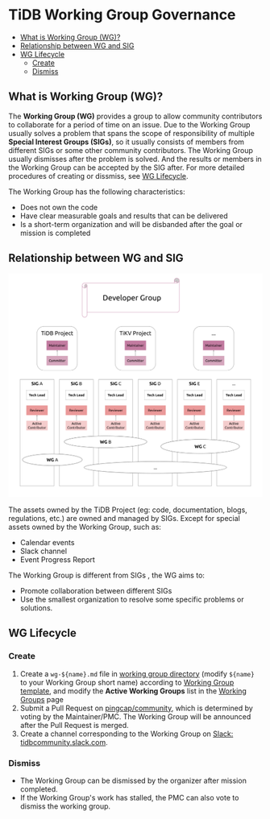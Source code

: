 # TiDB Working Group Governance

<!-- vim-markdown-toc GFM -->

* [What is Working Group (WG)?](#what-is-working-group-wg)
* [Relationship between WG and SIG](#relationship-between-wg-and-sig)
* [WG Lifecycle](#wg-lifecycle)
    * [Create](#create)
    * [Dismiss](#dismiss)

<!-- vim-markdown-toc -->

## What is Working Group (WG)?

The **Working Group (WG)** provides a group to allow community contributors to
collaborate for a period of time on an issue. Due to the Working Group usually
solves a problem that spans the scope of responsibility of multiple **Special
Interest Groups (SIGs)**, so it usually consists of members from different SIGs
or some other community contributors. The Working Group usually dismisses after
the problem is solved. And the results or members in the Working Group can be
accepted by the SIG after. For more detailed procedures of creating or
dissmiss, see [WG Lifecycle](#wg-lifecycle).

The Working Group has the following characteristics:

* Does not own the code
* Have clear measurable goals and results that can be delivered
* Is a short-term organization and will be disbanded after the goal or mission is completed

## Relationship between WG and SIG

![Relationship between WG and SIG](../media/wg-sig.png)

The assets owned by the TiDB Project (eg: code, documentation, blogs, regulations, etc.) are owned and managed by SIGs. Except for special assets owned by the Working Group, such as:

* Calendar events
* Slack channel
* Event Progress Report

The Working Group is different from SIGs , the WG aims to:

* Promote collaboration between different SIGs
* Use the smallest organization to resolve some specific problems or solutions.

## WG Lifecycle

### Create

1. Create a `wg-${name}.md` file in [working group directory](../working-groups) (modify `${name}` to your Working Group short name) according to [Working Group template](./wg-template.md), and modify the **Active Working Groups** list in the [Working Groups](../working-groups/README.md) page
2. Submit a Pull Request on [pingcap/community](https://github.com/pingcap/community), which is determined by voting by the Maintainer/PMC. The Working Group will be announced after the Pull Request is merged.
3. Create a channel corresponding to the Working Group on [Slack: tidbcommunity.slack.com](tidbcommunity.slack.com).

### Dismiss

* The Working Group can be dismissed by the organizer after mission completed.
* If the Working Group's work has stalled, the PMC can also vote to dismiss the working group.
